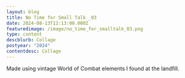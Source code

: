 ```yaml
---
layout: blog
title: No Time for Small Talk _03
date: 2024-08-13T12:13:00.000Z
featuredimage: /image/no_time_for_smalltalk_03.png
type: content
descblurb: Collage
postyear: "2024"
contentdesc: Collage
---
```

Made using vintage World of Combat elements I found at the landfill. 

